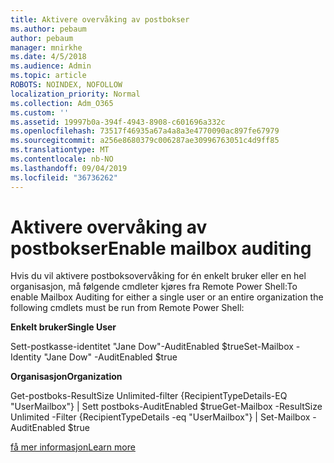 ```yaml
---
title: Aktivere overvåking av postbokser
ms.author: pebaum
author: pebaum
manager: mnirkhe
ms.date: 4/5/2018
ms.audience: Admin
ms.topic: article
ROBOTS: NOINDEX, NOFOLLOW
localization_priority: Normal
ms.collection: Adm_O365
ms.custom: ''
ms.assetid: 19997b0a-394f-4943-8908-c601696a332c
ms.openlocfilehash: 73517f46935a67a4a8a3e4770090ac897fe67979
ms.sourcegitcommit: a256e8680379c006287ae30996763051c4d9ff85
ms.translationtype: MT
ms.contentlocale: nb-NO
ms.lasthandoff: 09/04/2019
ms.locfileid: "36736262"
---
```

# <a name="enable-mailbox-auditing"></a><span data-ttu-id="7469e-102">Aktivere overvåking av postbokser</span><span class="sxs-lookup"><span data-stu-id="7469e-102">Enable mailbox auditing</span></span>

<span data-ttu-id="7469e-103">Hvis du vil aktivere postboksovervåking for én enkelt bruker eller en hel organisasjon, må følgende cmdleter kjøres fra Remote Power Shell:</span><span class="sxs-lookup"><span data-stu-id="7469e-103">To enable Mailbox Auditing for either a single user or an entire organization the following cmdlets must be run from Remote Power Shell:</span></span>
  
 <span data-ttu-id="7469e-104">**Enkelt bruker**</span><span class="sxs-lookup"><span data-stu-id="7469e-104">**Single User**</span></span>
  
<span data-ttu-id="7469e-105">Sett-postkasse-identitet "Jane Dow"-AuditEnabled $true</span><span class="sxs-lookup"><span data-stu-id="7469e-105">Set-Mailbox -Identity "Jane Dow" -AuditEnabled $true</span></span>
  
 <span data-ttu-id="7469e-106">**Organisasjon**</span><span class="sxs-lookup"><span data-stu-id="7469e-106">**Organization**</span></span>
  
<span data-ttu-id="7469e-107">Get-postboks-ResultSize Unlimited-filter {RecipientTypeDetails-EQ "UserMailbox"} | Sett postboks-AuditEnabled $true</span><span class="sxs-lookup"><span data-stu-id="7469e-107">Get-Mailbox -ResultSize Unlimited -Filter {RecipientTypeDetails -eq "UserMailbox"} | Set-Mailbox -AuditEnabled $true</span></span>
  
[<span data-ttu-id="7469e-108">få mer informasjon</span><span class="sxs-lookup"><span data-stu-id="7469e-108">Learn more</span></span>](https://docs.microsoft.com/office365/securitycompliance/enable-mailbox-auditing)
  

